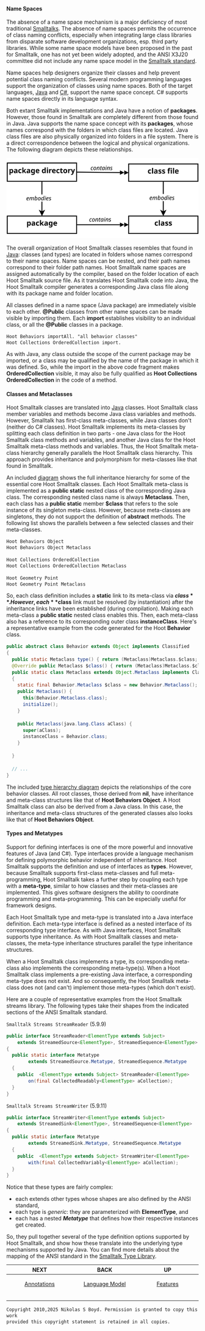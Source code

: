 #### Name Spaces ####

The absence of a name space mechanism is a major deficiency of most traditional [Smalltalks][smalltalk].
The absence of name spaces permits the occurrence of class naming conflicts, especially when integrating large
class libraries from disparate software development organizations, esp. third party libraries.
While some name space models have been proposed in the past for Smalltalk, one has not yet been widely adopted,
and the ANSI X3J20 committee did not include any name space model in the [Smalltalk standard][st-ansi].

Name spaces help designers organize their classes and help prevent potential class naming conflicts.
Several modern programming languages support the organization of classes using name spaces.
Both of the target languages, [Java][java] and [C#][csharp], support the name space concept.
C# supports name spaces directly in its language syntax.

Both extant Smalltalk implementations and Java have a notion of **packages**.
However, those found in Smalltalk are completely different from those found in Java.
Java supports the name space concept with its **packages**, whose names correspond with the folders in which
class files are located.
Java class files are also physically organized into folders in a file system.
There is a direct correspondence between the logical and physical organizations.
The following diagram depicts these relationships.

![Packaging][packages]

The overall organization of Hoot Smalltalk classes resembles that found in [Java][java]: classes (and types)
are located in folders whose names correspond to their name spaces.
Name spaces can be nested, and their path names correspond to their folder path names.
Hoot Smalltalk name spaces are assigned automatically by the compiler, based on the folder
location of each Hoot Smalltalk source file.
As it translates Hoot Smalltalk code into Java, the Hoot Smalltalk compiler generates a corresponding Java
class file along with its package name and folder location.

All classes defined in a name space (Java package) are immediately visible to each other.
**@Public** classes from other name spaces can be made visible by importing them.
Each **import** establishes visibility to an individual class, or all the **@Public** classes in a package.

```smalltalk
Hoot Behaviors importAll. "all behavior classes"
Hoot Collections OrderedCollection import.
```

As with Java, any class outside the scope of the current package may be imported,
or a class may be qualified by the name of the package in which it was defined.
So, while the import in the above code fragment makes **OrderedCollection** visible,
it may also be fully qualified as **Hoot Collections OrderedCollection** in the code of a method.

#### Classes and Metaclasses ####

Hoot Smalltalk classes are translated into [Java][java] classes.
Hoot Smalltalk class member variables and methods become Java class variables and methods.
However, Smalltalk has first-class meta-classes, while Java classes don't (neither do C# classes).
Hoot Smalltalk implements its meta-classes by splitting each class definition in two parts -
one Java class for the Hoot Smalltalk class methods and variables, and another Java class for the
Hoot Smalltalk meta-class methods and variables.
Thus, the Hoot Smalltalk meta-class hierarchy generally parallels the Hoot Smalltalk class hierarchy.
This approach provides inheritance and polymorphism for meta-classes like that found in Smalltalk.

An included [diagram](hierarchy.md#type-hierarchy-diagram) shows the full inheritance hierarchy for some of the
essential core Hoot Smalltalk classes.
Each Hoot Smalltalk meta-class is implemented as a **public static** nested class of the corresponding Java class.
The corresponding nested class name is always **Metaclass**.
Then, each class has a **public static** member **$class** that refers to the sole instance of its singleton meta-class.
However, because meta-classes are singletons, they do not support the definition of **abstract** methods.
The following list shows the parallels between a few selected classes and their meta-classes.

```
Hoot Behaviors Object
Hoot Behaviors Object Metaclass

Hoot Collections OrderedCollection
Hoot Collections OrderedCollection Metaclass

Hoot Geometry Point
Hoot Geometry Point Metaclass
```

So, each class definition includes a **static** link to its meta-class via **$class**.
However, each **$class** link must be resolved (by instantiation) after the inheritance links
have been established (during compilation).
Making each meta-class a **public static** nested class enables this.
Then, each meta-class also has a reference to its corresponding outer class **instanceClass**.
Here's a representative example from the code generated for the Hoot **Behavior** class.

```java
public abstract class Behavior extends Object implements Classified
{
  public static Metaclass type() { return (Metaclass)Metaclass.$class; }
  @Override public Metaclass $class() { return (Metaclass)Metaclass.$class; }
  public static class Metaclass extends Object.Metaclass implements Classified.Metatype
  {
    static final Behavior.Metaclass $class = new Behavior.Metaclass();
    public Metaclass() {
      this(Behavior.Metaclass.class);
      initialize();
    }

    public Metaclass(java.lang.Class aClass) {
      super(aClass);
      instanceClass = Behavior.class;
    }

  }

  // ...
}

```


The included [type hierarchy diagram](hierarchy.md#type-hierarchy-diagram) depicts the
relationships of the core behavior classes.
All root classes, those derived from **nil**, have inheritance and meta-class structures
like that of **Hoot Behaviors Object**.
A Hoot Smalltalk class can also be derived from a Java class.
In this case, the inheritance and meta-class structures of the generated classes also looks
like that of **Hoot Behaviors Object**.

#### Types and Metatypes ####

Support for defining interfaces is one of the more powerful and innovative features of Java (and C#).
Type interfaces provide a language mechanism for defining polymorphic behavior independent of inheritance.
Hoot Smalltalk supports the definition and use of interfaces as **types**.
However, because Smalltalk supports first-class meta-classes and full meta-programming,
Hoot Smalltalk takes a further step by coupling each type with a **meta-type**, similar to how classes and
their meta-classes are implemented.
This gives software designers the ability to coordinate programming and meta-programming.
This can be especially useful for framework designs.

Each Hoot Smalltalk type and meta-type is translated into a Java interface definition.
Each meta-type interface is defined as a nested interface of its corresponding type interface.
As with Java interfaces, Hoot Smalltalk supports type inheritance.
As with Hoot Smalltalk classes and meta-classes, the meta-type inheritance structures parallel the type inheritance structures.

When a Hoot Smalltalk class implements a type, its corresponding meta-class also implements the corresponding meta-type(s).
When a Hoot Smalltalk class implements a pre-existing Java interface, a corresponding meta-type does not exist.
And so consequently, the Hoot Smalltalk meta-class does not (and can't) implement those meta-types (which don't exist).

Here are a couple of representative examples from the Hoot Smalltalk streams library.
The following types take their shapes from the indicated sections of the ANSI Smalltalk standard.

`Smalltalk Streams StreamReader` (5.9.9)
```java
public interface StreamReader<ElementType extends Subject>
    extends StreamedSource<ElementType>, StreamedSequence<ElementType>
{
  public static interface Metatype
        extends StreamedSource.Metatype, StreamedSequence.Metatype
  {
    public  <ElementType extends Subject> StreamReader<ElementType>
        on(final CollectedReadably<ElementType> aCollection);
  }
}
```

`Smalltalk Streams StreamWriter` (5.9.11)
```java
public interface StreamWriter<ElementType extends Subject>
    extends StreamedSink<ElementType>, StreamedSequence<ElementType>
{
  public static interface Metatype
        extends StreamedSink.Metatype, StreamedSequence.Metatype
  {
    public  <ElementType extends Subject> StreamWriter<ElementType>
        with(final CollectedVariably<ElementType> aCollection);
  }
}
```

Notice that these types are fairly complex:

* each extends other types whose shapes are also defined by the ANSI standard,
* each type is _generic_: they are parameterized with **ElementType**, and
* each has a nested _**Metatype**_ that defines how their respective instances get created.

So, they pull together several of the type definition options supported by Hoot Smalltalk, and show how these translate
into the underlying type mechanisms supported by Java.
You can find more details about the mapping of the ANSI standard in the
[Smalltalk Type Library](../code-smalltalk#smalltalk-type-library).

| **NEXT** | **BACK** | **UP** |
| -------- | -------- | ------ |
| <p align="center">[Annotations][notes]</p><img width="250" height="1" /> | <p align="center">[Language Model][model]</p><img width="250" height="1" />  | <p align="center">[Features][features]</p><img width="250" height="1" />  |


```
Copyright 2010,2025 Nikolas S Boyd. Permission is granted to copy this work 
provided this copyright statement is retained in all copies.
```

[design]: README.md#hoot-smalltalk-design-notes
[features]: README.md#features
[intro]: intro.md#introduction "Intro"
[build]: build.md#building-from-sources "Build"
[tool-needs]: build.md#tools-needed "Tools Needed"
[tools]: tools.md#tool-integration "Tools"
[planning]: planning.md#project-planning "Planning"
[structure]: structure.md#project-structure "Structure"
[model]: model.md#language-model "Language Model"
[spaces]: libs.md#name-spaces "Name Spaces"
[classes]: libs.md#classes-and-metaclasses "Classes"
[types]: libs.md#types-and-metatypes "Types"
[access]: notes.md#access-controls "Access Controls"
[notes]: notes.md#annotations "Annotations"
[decor]: notes.md#decorations "Decorations"
[optional]: notes.md#optional-types "Optional Types"
[generics]: notes.md#generic-types "Generics"
[methods]: methods.md#methods "Methods"
[comments]: methods.md#comments "Comments"
[xop]: methods.md#interoperability "Interoperability"
[prims]: methods.md#primitive-methods "Primitives"
[blocks]: blocks.md#blocks "Blocks"
[except]: exceptions.md#exceptions "Exceptions"
[faq]: faq.md#frequently-asked-questions "Questions"
[usage]: usage.md#hoot-compiler-usage "Usage"
[threads]: blocks.md#threads "Threads"
[tests]: tests.md#test-framework "Tests"
[console-apps]: tests.md#running-applications
[hoot-dotnet]: dotnet.md#running-hoot-smalltalk-on-net "Dot Net"

[smalltalk]: https://en.wikipedia.org/wiki/Smalltalk "Smalltalk"
[images]: https://en.wikipedia.org/wiki/Smalltalk#Image-based_persistence "Image Persistence"
[java]: https://en.wikipedia.org/wiki/Java_%28programming_language%29 "Java"
[csharp]: https://en.wikipedia.org/wiki/C_Sharp_%28programming_language%29 "C#"
[antlr]: https://www.antlr.org/ "ANTLR"
[st]: https://www.stringtemplate.org/ "StringTemplate"
[git]: https://git-scm.com/ "Git"
[github]: https://github.com/ "GitHub"
[nexus]: https://www.sonatype.com/nexus "Sonatype Nexus"
[generics]: https://en.wikipedia.org/wiki/Parametric_polymorphism "Generic Types"

[hoot-ansi]: ANSI-X3J20-1.9.pdf
[squeak-ansi]: https://wiki.squeak.org/squeak/172
[st-ansi]: https://web.archive.org/web/20060216073334/http://www.smalltalk.org/versions/ANSIStandardSmalltalk.html
[type-diagram]: https://github.com/nikboyd/hoot-smalltalk/blob/main/hoot-design/pics/behaviors.svg "Metaclasses"
[packages]: https://github.com/nikboyd/hoot-smalltalk/blob/main/hoot-design/pics/packages.svg "Packaging"
